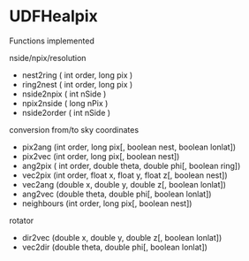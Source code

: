 # UDFHealpix
 
Functions implemented

nside/npix/resolution
 - nest2ring ( int order, long pix )
 - ring2nest ( int order, long pix )
 - nside2npix ( int nSide )
 - npix2nside ( long nPix )
 - nside2order ( int nSide )
 
conversion from/to sky coordinates 
 - pix2ang (int order, long pix[, boolean nest, boolean lonlat])
 - pix2vec (int order, long pix[, boolean nest])
 - ang2pix ( int order, double theta, double phi[, boolean ring]) 
 - vec2pix (int order, float x, float y, float z[, boolean nest])
 - vec2ang (double x, double y, double z[, boolean lonlat])
 - ang2vec (double theta, double phi[, boolean lonlat])
 - neighbours (int order, long pix[, boolean nest])
 
rotator
 - dir2vec (double x, double y, double z[, boolean lonlat])
 - vec2dir (double theta, double phi[, boolean lonlat])
